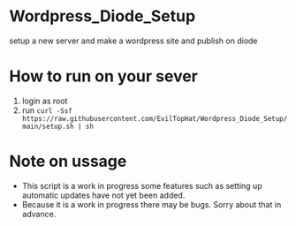 # Wordpress_Diode_Setup
setup a new server and make a wordpress site and publish on diode

# How to run on your sever
1. login as root
2. run `curl -Ssf https://raw.githubusercontent.com/EvilTopHat/Wordpress_Diode_Setup/main/setup.sh | sh`

# Note on ussage
* This script is a work in progress some features such as setting up automatic updates have not yet been added.
* Because it is a work in progress there may be bugs. Sorry about that in advance.
